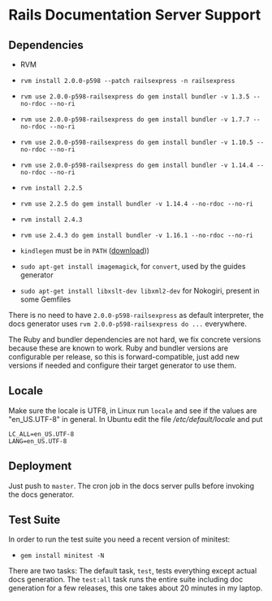 # Rails Documentation Server Support

## Dependencies

* RVM

* `rvm install 2.0.0-p598 --patch railsexpress -n railsexpress`

* `rvm use 2.0.0-p598-railsexpress do gem install bundler -v 1.3.5 --no-rdoc --no-ri`

* `rvm use 2.0.0-p598-railsexpress do gem install bundler -v 1.7.7 --no-rdoc --no-ri`

* `rvm use 2.0.0-p598-railsexpress do gem install bundler -v 1.10.5 --no-rdoc --no-ri`

* `rvm use 2.0.0-p598-railsexpress do gem install bundler -v 1.14.4 --no-rdoc --no-ri`

* `rvm install 2.2.5`

* `rvm use 2.2.5 do gem install bundler -v 1.14.4 --no-rdoc --no-ri`

* `rvm install 2.4.3`

* `rvm use 2.4.3 do gem install bundler -v 1.16.1 --no-rdoc --no-ri`

* `kindlegen` must be in `PATH` ([download](http://www.amazon.com/gp/feature.html?docId=1000765211)))

* `sudo apt-get install imagemagick`, for `convert`, used by the guides generator

* `sudo apt-get install libxslt-dev libxml2-dev` for Nokogiri, present in some Gemfiles

There is no need to have `2.0.0-p598-railsexpress` as default interpreter, the
docs generator uses `rvm 2.0.0-p598-railsexpress do ...` everywhere.

The Ruby and bundler dependencies are not hard, we fix concrete versions because
these are known to work. Ruby and bundler versions are configurable per release,
so this is forward-compatible, just add new versions if needed and configure
their target generator to use them.

## Locale

Make sure the locale is UTF8, in Linux run `locale` and see if the values are
"en\_US.UTF-8" in general. In Ubuntu edit the file _/etc/default/locale_ and put

```
LC_ALL=en_US.UTF-8
LANG=en_US.UTF-8
```

## Deployment

Just push to `master`. The cron job in the docs server pulls before invoking
the docs generator.

## Test Suite

In order to run the test suite you need a recent version of minitest:

* `gem install minitest -N`

There are two tasks: The default task, `test`, tests everything except actual
docs generation. The `test:all` task runs the entire suite including doc
generation for a few releases, this one takes about 20 minutes in my laptop.
